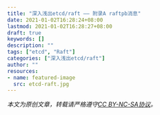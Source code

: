 ```yaml
---
title: "深入浅出etcd/raft —— 附录A raftpb消息"
date: 2021-01-02T16:28:24+08:00
lastmod: 2021-01-02T16:28:27+08:00
draft: true
keywords: []
description: ""
tags: ["etcd", "Raft"]
categories: ["深入浅出etcd/raft"]
author: ""
resources:
- name: featured-image
  src: etcd-raft.jpg
---
```


*本文为原创文章，转载请严格遵守[CC BY-NC-SA协议](https://creativecommons.org/licenses/by-nc-sa/4.0/)。*

<!--more-->

